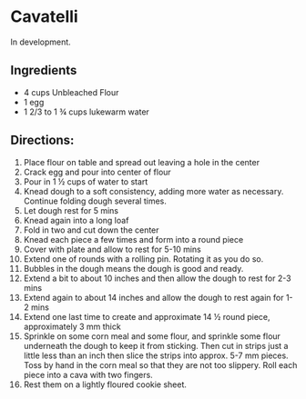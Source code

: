 # Cavatelli 

In development. 

## Ingredients
- 4 cups Unbleached Flour
- 1 egg
- 1 2/3 to 1 ¾ cups lukewarm water 

## Directions:

1. Place flour on table and spread out leaving a hole in the center
2. Crack egg and pour into center of flour
3. Pour in 1 ½ cups of water to start
4. Knead dough to a soft consistency, adding more water as necessary. Continue folding dough several times.
5. Let dough rest for 5 mins
6. Knead again into a long loaf
7. Fold in two and cut down the center
8. Knead each piece a few times and form into a round piece
9. Cover with plate and allow to rest for 5-10 mins
10. Extend one of rounds with a rolling pin. Rotating it as you do so.
11. Bubbles in the dough means the dough is good and ready.
12. Extend a bit to about 10 inches and then allow the dough to rest for 2-3 mins
13. Extend again to about 14 inches and allow the dough to rest again for 1-2 mins
14. Extend one last time to create and approximate 14 ½ round piece, approximately 3 mm thick
15. Sprinkle on some corn meal and some flour, and sprinkle some flour underneath the dough to keep it from sticking. Then cut in strips just a little less than an inch then slice the strips into approx. 5-7 mm pieces. Toss by hand in the corn meal so that they are not too slippery.  Roll each piece into a cava with two fingers.
16. Rest them on a lightly floured cookie sheet.
